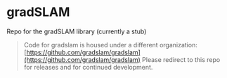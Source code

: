 # gradSLAM
Repo for the gradSLAM library (currently a stub)

> Code for gradslam is housed under a different organization: [https://github.com/gradslam/gradslam](https://github.com/gradslam/gradslam)
> Please redirect to this repo for releases and for continued development.
